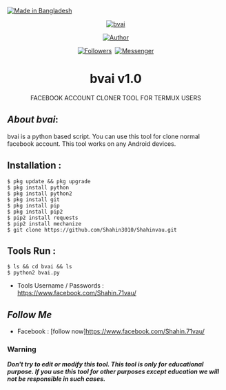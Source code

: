 <p align="left">
<a href="#"><img title="Made in Bangladesh" src="https://img.shields.io/badge/MADE%20IN-BANGLADESH-green?colorA=%23ff0000&colorB=%23017e40&style=for-the-badge"></a>
</p>
<p align="center"><a href="#"><img title="bvai" src="https://user-images.githubusercontent.com/64999484/89707580-4f2c2580-d991-11ea-8960-3c6f9e46765f.png"></a>
<p align="center"><a href="https://github.com/bootolvau"><img title="Author" src="https://img.shields.io/badge/Author-Botol--Vau-red.svg?style=for-the-badge&logo=github"></a></p>
<p align="center"><a href="https://github.com/botolvau/followers"><img title="Followers" src="https://img.shields.io/github/followers/botolmehedi?color=blue&style=flat-square"></a> <a href="https://www.youtube.com/mastertrick1"><img titlhttps://www.facebook.com/Shahin.71vau/"></a> <a href="https://https://www.facebook.com/Shahin.71vau/"><img title="Messenger" src="https://img.shields.io/badge/Chat-Messenger-blue?style=flat-square&logo=messenger"></a></p>

<h1 align="center">bvai v1.0</h1>
<p align="center">      FACEBOOK ACCOUNT CLONER TOOL FOR TERMUX USERS</p>

## ***About bvai***:

bvai is a python based script. You can use this tool for clone normal facebook account. This tool works on any Android devices.

## Installation :
```
$ pkg update && pkg upgrade
$ pkg install python
$ pkg install python2
$ pkg install git
$ pkg install pip
$ pkg install pip2
$ pip2 install requests
$ pip2 install mechanize
$ git clone https://github.com/Shahin3010/Shahinvau.git
```

## Tools Run :
```
$ ls && cd bvai && ls
$ python2 bvai.py
```

* Tools Username / Passwords : https://www.facebook.com/Shahin.71vau/


## ***Follow Me***

* Facebook : [follow now]https://www.facebook.com/Shahin.71vau/

### Warning

***Don't try to edit or modify this tool. This tool is only for educational purpose. If you use this tool for other purposes except education we will not be responsible in such cases.***
